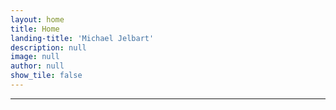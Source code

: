 ```yaml
---
layout: home
title: Home
landing-title: 'Michael Jelbart'
description: null
image: null
author: null
show_tile: false
---
```

<!--
Text placed in this section appears down the page for some reason, just above the footer, under the title 'Massa libero' and with a 'Get Started' button underneath
-->
<hr />
